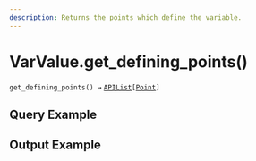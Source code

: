 ```yaml
---
description: Returns the points which define the variable.
---
```


# VarValue.get\_defining\_points()

`get_defining_points() →` [`APIList`](../../iterables/apilist.md)`[`[`Point`](../point/)`]`



## Query Example



## Output Example

